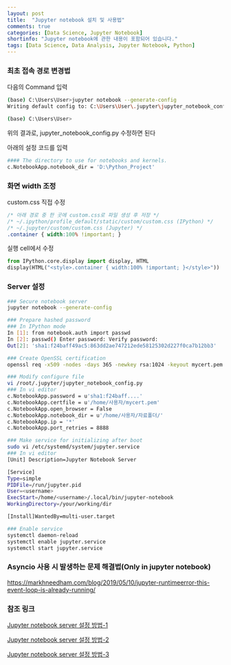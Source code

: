 ```yaml
---
layout: post
title:  "Jupyter notebook 설치 및 사용법"
comments: true
categories: [Data Science, Jupyter Notebook]
shortinfo: "Jupyter notebook에 관한 내용이 포함되어 있습니다."
tags: [Data Science, Data Analysis, Jupyter Notebook, Python]
---
```


### 최초 접속 경로 변경법

다음의 Command 입력
```bash
(base) C:\Users\User>jupyter notebook --generate-config
Writing default config to: C:\Users\User\.jupyter\jupyter_notebook_config.py

(base) C:\Users\User>
```
위의 결과로, jupyter_notebook_config.py 수정하면 된다

아래의 설정 코드를 입력
```bash
#### The directory to use for notebooks and kernels.
c.NotebookApp.notebook_dir = 'D:\Python_Project'
```

### 화면 width 조정

custom.css 직접 수정
```css
/* 아래 경로 중 한 곳에 custom.css로 파일 생성 후 저장 */
/* ~/.ipython/profile_default/static/custom/custom.css (IPython) */
/* ~/.jupyter/custom/custom.css (Jupyter) */
.container { width:100% !important; }
```

실행 cell에서 수정
```python
from IPython.core.display import display, HTML
display(HTML("<style>.container { width:100% !important; }</style>"))
```

### Server 설정

```bash
### Secure notebook server
jupyter notebook --generate-config

### Prepare hashed password
### In IPython mode
In [1]: from notebook.auth import passwd 
In [2]: passwd() Enter password: Verify password: 
Out[2]: 'sha1:f24baff49ac5:863dd2ae747212ede58125302d227f0ca7b12bb3'

### Create OpenSSL certification
openssl req -x509 -nodes -days 365 -newkey rsa:1024 -keyout mycert.pem -out mycert.pem

### Modify configure file
vi /root/.jupyter/jupyter_notebook_config.py
### In vi editor
c.NotebookApp.password = u'sha1:f24baff....' 
c.NotebookApp.certfile = u'/home/사용자/mycert.pem'
c.NotebookApp.open_browser = False
c.NotebookApp.notebook_dir = u'/home/사용자/자료폴더/'
c.NotebookApp.ip = '*'
c.NotebookApp.port_retries = 8888

### Make service for initializing after boot
sudo vi /etc/systemd/system/jupyter.service
### In vi editor
[Unit] Description=Jupyter Notebook Server

[Service]
Type=simple
PIDFile=/run/jupyter.pid
User=<username>
ExecStart=/home/<username>/.local/bin/jupyter-notebook
WorkingDirectory=/your/working/dir

[Install]WantedBy=multi-user.target

### Enable service
systemctl daemon-reload
systemctl enable jupyter.service
systemctl start jupyter.service
```
### Asyncio 사용 시 발생하는 문제 해결법(Only in jupyter notebook)
https://markhneedham.com/blog/2019/05/10/jupyter-runtimeerror-this-event-loop-is-already-running/

### 참조 링크

[Jupyter notebook server 설정 방법-1](https://yongbeomkim.github.io/jupyter-server/)

[Jupyter notebook server 설정 방법-2](https://goodtogreate.tistory.com/entry/IPython-Notebook-%EC%84%A4%EC%B9%98%EB%B0%A9%EB%B2%95)

[Jupyter notebook server 설정 방법-3](https://medium.com/@GuruAtWork/jupyter-notebook-adding-certificates-for-ease-of-use-447f476b9112)